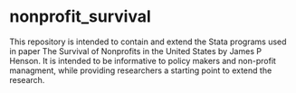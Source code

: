 # nonprofit_survival
This repository is intended to contain and extend the Stata programs used in paper The Survival of Nonprofits in the United States by James P Henson.
It is intended to be informative to policy makers and non-profit managment, while providing researchers a starting point to extend the research. 
